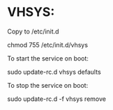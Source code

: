 # VHSYS:

Copy to /etc/init.d

chmod 755 /etc/init.d/vhsys

To start the service on boot:

sudo update-rc.d vhsys defaults

To stop the service on boot:

sudo update-rc.d -f vhsys remove
